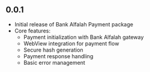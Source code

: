 ## 0.0.1

* Initial release of Bank Alfalah Payment package
* Core features:
  * Payment initialization with Bank Alfalah gateway
  * WebView integration for payment flow
  * Secure hash generation
  * Payment response handling
  * Basic error management
